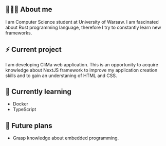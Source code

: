 ## 🧑🏻‍🦱 About me
I am Computer Science student at University of Warsaw. I am fascinated about Rust programming language, therefore I try to constantly learn new frameworks.

## ⚡ Current project
I am developing CliMa web application. This is an opportunity to acquire knowledge about NextJS framework to improve my application creation skills and to gain an understaning of HTML and CSS.

## 🌱 Currently learning
  - Docker
  - TypeScript

## 🔮 Future plans
  - Grasp knowledge about embedded programming.
<!--
**Fuchczyk/Fuchczyk** is a ✨ _special_ ✨ repository because its `README.md` (this file) appears on your GitHub profile.

Here are some ideas to get you started:

- 🔭 I’m currently working on ...
- 🌱 I’m currently learning ...
- 👯 I’m looking to collaborate on ...
- 🤔 I’m looking for help with ...
- 💬 Ask me about ...
- 📫 How to reach me: ...
- 😄 Pronouns: ...
- ⚡ Fun fact: ...
-->
